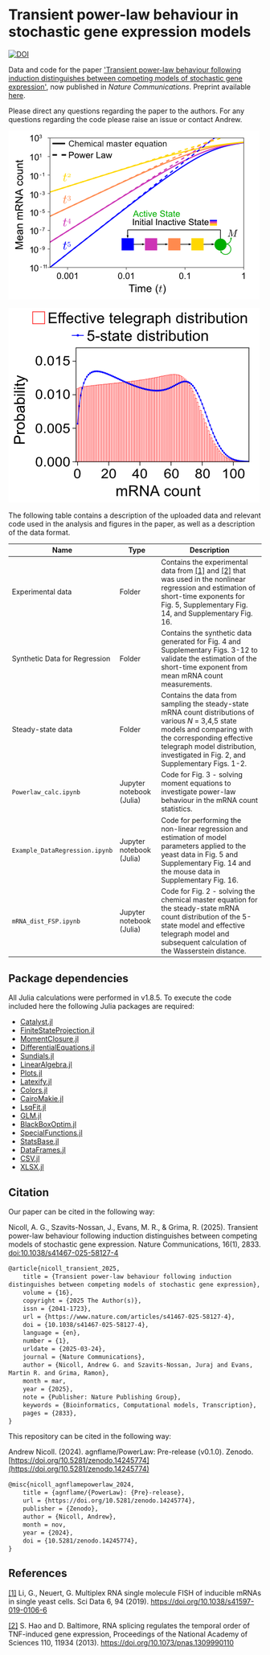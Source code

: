 # Transient power-law behaviour in stochastic gene expression models

[![DOI](https://zenodo.org/badge/734792222.svg)](https://doi.org/10.5281/zenodo.14245773)

Data and code for the paper ['Transient power-law behaviour following induction distinguishes between competing models of stochastic gene expression'](https://www.nature.com/articles/s41467-025-58127-4), now published in *Nature Communications*.
Preprint available [here](https://www.biorxiv.org/content/10.1101/2023.12.30.573521v2).

Please direct any questions regarding the paper to the authors. For any questions regarding the code please raise an issue or contact Andrew.

![Illustration of the power law result for the short-time behaviour of the mean mRNA count following gene induction.](./Repo%20Images/PowerLaw_example.png "Transient power-law behaviour in stochastic gene expression")

![An example of the steady-state mRNA count distribution of both a 5-state model and its effective telegraph model.](./Repo%20Images/5statemodel_example.png "Steady-state mRNA count distribution")

The following table contains a description of the uploaded data and relevant code used in the analysis and figures in the paper, as well as a description of the data format.

| Name | Type | Description |
| ----------- | -------- | ----------- |
| Experimental data | Folder | Contains the experimental data from [[1]](https://www.nature.com/articles/s41597-019-0106-6) and [[2]](https://www.pnas.org/doi/10.1073/pnas.1309990110) that was used in the nonlinear regression and estimation of short-time exponents for Fig. 5, Supplementary Fig. 14, and Supplementary Fig. 16. |
| Synthetic Data for Regression | Folder | Contains the synthetic data generated for Fig. 4 and Supplementary Figs. 3-12 to validate the estimation of the short-time exponent from mean mRNA count measurements. |
| Steady-state data | Folder | Contains the data from sampling the steady-state mRNA count distributions of various $N$ = 3,4,5 state models and comparing with the corresponding effective telegraph model distribution, investigated in Fig. 2, and Supplementary Figs. 1-2. |
| `Powerlaw_calc.ipynb` | Jupyter notebook (Julia) | Code for Fig. 3 - solving moment equations to investigate power-law behaviour in the mRNA count statistics. |
| `Example_DataRegression.ipynb` | Jupyter notebook (Julia) | Code for performing the non-linear regression and estimation of model parameters applied to the yeast data in Fig. 5 and Supplementary Fig. 14 and the mouse data in Supplementary Fig. 16. |
| `mRNA_dist_FSP.ipynb` | Jupyter notebook (Julia) | Code for Fig. 2 - solving the chemical master equation for the steady-state mRNA count distribution of the 5-state model and effective telegraph model and subsequent calculation of the Wasserstein distance. |

## Package dependencies
All Julia calculations were performed in v1.8.5.
To execute the code included here the following Julia packages are required:
- [Catalyst.jl](https://github.com/SciML/Catalyst.jl)
- [FiniteStateProjection.jl](https://github.com/SciML/FiniteStateProjection.jl)
- [MomentClosure.jl](https://github.com/augustinas1/MomentClosure.jl)
- [DifferentialEquations.jl](https://github.com/SciML/DifferentialEquations.jl)
- [Sundials.jl](https://github.com/SciML/Sundials.jl)
- [LinearAlgebra.jl](https://github.com/JuliaLang/LinearAlgebra.jl)
- [Plots.jl](https://github.com/JuliaPlots/Plots.jl)
- [Latexify.jl](https://github.com/korsbo/Latexify.jl/tree/master)
- [Colors.jl](https://github.com/JuliaGraphics/Colors.jl)
- [CairoMakie.jl](https://docs.makie.org)
- [LsqFit.jl](https://julianlsolvers.github.io/LsqFit.jl/latest/)
- [GLM.jl](https://juliastats.org/GLM.jl)
- [BlackBoxOptim.jl](https://github.com/robertfeldt/BlackBoxOptim.jl)
- [SpecialFunctions.jl](https://specialfunctions.juliamath.org)
- [StatsBase.jl](https://juliastats.org/StatsBase.jl)
- [DataFrames.jl](https://dataframes.juliadata.org)
- [CSV.jl](https://csv.juliadata.org)
- [XLSX.jl](https://felipenoris.github.io/XLSX.jl)

## Citation

Our paper can be cited in the following way:

Nicoll, A. G., Szavits-Nossan, J., Evans, M. R., & Grima, R. (2025). Transient power-law behaviour following induction distinguishes between competing models of stochastic gene expression. Nature Communications, 16(1), 2833. [doi:10.1038/s41467-025-58127-4](https://www.nature.com/articles/s41467-025-58127-4)

```
@article{nicoll_transient_2025,
	title = {Transient power-law behaviour following induction distinguishes between competing models of stochastic gene expression},
	volume = {16},
	copyright = {2025 The Author(s)},
	issn = {2041-1723},
	url = {https://www.nature.com/articles/s41467-025-58127-4},
	doi = {10.1038/s41467-025-58127-4},
	language = {en},
	number = {1},
	urldate = {2025-03-24},
	journal = {Nature Communications},
	author = {Nicoll, Andrew G. and Szavits-Nossan, Juraj and Evans, Martin R. and Grima, Ramon},
	month = mar,
	year = {2025},
	note = {Publisher: Nature Publishing Group},
	keywords = {Bioinformatics, Computational models, Transcription},
	pages = {2833},
}
```

This repository can be cited in the following way:

Andrew Nicoll. (2024). agnflame/PowerLaw: Pre-release (v0.1.0). Zenodo. [https://doi.org/10.5281/zenodo.14245774](https://doi.org/10.5281/zenodo.14245774)

```
@misc{nicoll_agnflamepowerlaw_2024,
	title = {agnflame/{PowerLaw}: {Pre}-release},
	url = {https://doi.org/10.5281/zenodo.14245774},
	publisher = {Zenodo},
	author = {Nicoll, Andrew},
	month = nov,
	year = {2024},
	doi = {10.5281/zenodo.14245774},
}
```

## References

[[1]](https://www.nature.com/articles/s41597-019-0106-6) Li, G., Neuert, G. Multiplex RNA single molecule FISH of inducible mRNAs in single yeast cells. Sci Data 6, 94 (2019). https://doi.org/10.1038/s41597-019-0106-6

[[2]](https://www.pnas.org/doi/10.1073/pnas.1309990110) S. Hao and D. Baltimore, RNA splicing regulates the temporal order of TNF-induced gene expression, Proceedings of the National Academy of Sciences 110, 11934 (2013). https://doi.org/10.1073/pnas.1309990110
